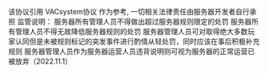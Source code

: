该协议引用 VACsystem协议 作为参考, 一切相关法律责任由服务器开发者自行承担
监管说明：
	服务器所有管理人员不得做出超过服务器规则限定的处罚
	服务器所有管理人员不得无故降低服务器规则的处罚
	服务器管理人员可对取得绝大多数玩家认同但是未被规则标记的突发事件进行酌情从轻处罚，同时应该在事后积极补充规则
	服务器管理人员作为服务器运营人员违背说明则可视为服务器的正常运营已被放弃（2022.11.1）
